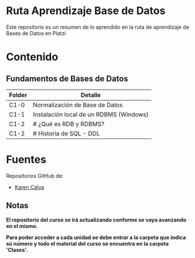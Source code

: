 # Ruta Aprendizaje Base de Datos

Este repositorio es un resumen de lo aprendido en la ruta de aprendizaje de Bases de Datos en Platzi


# Contenido
## Fundamentos de Bases de Datos
<table>
<thead>
<tr class="header">
<th>Folder</th>
<th>Detalle</th>
</tr>
</thead>
<tbody>
<tr class="odd">
<td>C1-0</td>
<td>Normalización de Base de Datos</td>
</tr>
<tr class="even">
<td>C1-1</td>
<td>Instalación local de un RDBMS (Windows)</td>
</tr>
<tr class="even">
<td>C1-2</td>
<td># ¿Qué es RDB y RDBMS?</td>
</tr>
 <tr class="even">
<td>C1-2</td>
<td># Historia de SQL - DDL </td>
</tr>
</tbody>
</table>

 # Fuentes
 Repositorios GitHub de:
* [Karen Calva](https://github.com/KarenCalva)

 ## Notas
 **El repositorio del curso se irá actualizando conforme se vaya avanzando en el mismo.**
 
 **Para poder acceder a cada unidad se debe entrar a la carpeta que indica sú número y todo el material del curso se encuentra en la carpeta 'Clases'.**
